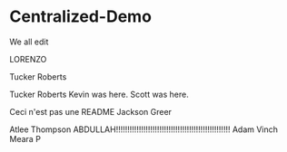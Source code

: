 # Centralized-Demo
We all edit

LORENZO

Tucker Roberts


Tucker Roberts
Kevin was here.
Scott was here.


Ceci n'est pas une README
Jackson Greer








Atlee Thompson
ABDULLAH!!!!!!!!!!!!!!!!!!!!!!!!!!!!!!!!!!!!!!!!!!!!!!!!!!
Adam Vinch
Meara P
